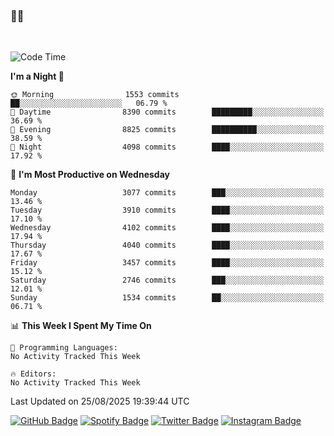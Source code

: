 ### 🤙🍺

<!-- <a href="https://github-readme-stats.vercel.app/api?username=hzak2xx&count_private=true&show_icons=true&theme=dracula">
  <img align="center" src="https://github-readme-stats.vercel.app/api?username=hzak2xx&count_private=true&show_icons=true&theme=dracula" />
</a>
</br> -->
</br>

<!--START_SECTION:waka-->
![Code Time](http://img.shields.io/badge/Code%20Time-4%2C209%20hrs%2040%20mins-blue)

**I'm a Night 🦉** 

```text
🌞 Morning                1553 commits        ██░░░░░░░░░░░░░░░░░░░░░░░   06.79 % 
🌆 Daytime                8390 commits        █████████░░░░░░░░░░░░░░░░   36.69 % 
🌃 Evening                8825 commits        ██████████░░░░░░░░░░░░░░░   38.59 % 
🌙 Night                  4098 commits        ████░░░░░░░░░░░░░░░░░░░░░   17.92 % 
```
📅 **I'm Most Productive on Wednesday** 

```text
Monday                   3077 commits        ███░░░░░░░░░░░░░░░░░░░░░░   13.46 % 
Tuesday                  3910 commits        ████░░░░░░░░░░░░░░░░░░░░░   17.10 % 
Wednesday                4102 commits        ████░░░░░░░░░░░░░░░░░░░░░   17.94 % 
Thursday                 4040 commits        ████░░░░░░░░░░░░░░░░░░░░░   17.67 % 
Friday                   3457 commits        ████░░░░░░░░░░░░░░░░░░░░░   15.12 % 
Saturday                 2746 commits        ███░░░░░░░░░░░░░░░░░░░░░░   12.01 % 
Sunday                   1534 commits        ██░░░░░░░░░░░░░░░░░░░░░░░   06.71 % 
```


📊 **This Week I Spent My Time On** 

```text
💬 Programming Languages: 
No Activity Tracked This Week

🔥 Editors: 
No Activity Tracked This Week
```


 Last Updated on 25/08/2025 19:39:44 UTC
<!--END_SECTION:waka-->

[![GitHub Badge](https://img.shields.io/badge/GitHub-100000?style=for-the-badge&logo=github&logoColor=white)](https://github.com/hzak2xx)
[![Spotify Badge](https://img.shields.io/badge/Spotify-1ED760?&style=for-the-badge&logo=spotify&logoColor=white)](https://open.spotify.com/user/uf90s6sbbh75a1mt44clkhkvf)
[![Twitter Badge](https://img.shields.io/badge/Twitter-1DA1F2?style=for-the-badge&logo=twitter&logoColor=white)](https://twitter.com/hzak2xx)
[![Instagram Badge](https://img.shields.io/badge/Instagram-E4405F?style=for-the-badge&logo=instagram&logoColor=white)](https://www.instagram.com/hzak2xx/)
